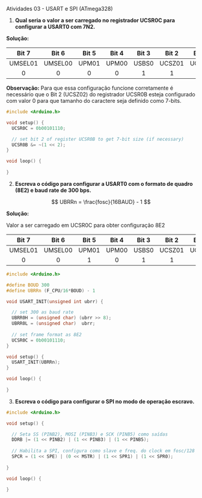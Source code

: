 Atividades 03 - USART e SPI (ATmega328)

1) **Qual seria o valor a ser carregado no registrador UCSR0C para configurar a USART0 com 7N2.**

**Solução:**
    
|  Bit 7  |  Bit 6  | Bit 5 | Bit 4 | Bit 3 |  Bit 2 | Bit 1 |  Bit 0 |
|:-------:|:-------:|:-----:|:-----:|:-----:|:------:|:-----:|:------:|
| UMSEL01 | UMSEL00 | UPM01 | UPM00 | USBS0 | UCSZ01 | UCSZ0 | UCPOL0 |
|    0    |    0    |   0   |   0   |   1   |    1   |   0   |    0   | 

**Observação:** Para que essa configuração funcione corretamente é necessário que o Bit 2 (UCSZ02) do registrador UCSR0B esteja configurado com valor 0 para que  tamanho do caractere seja definido como 7-bits. 

```c++
#include <Arduino.h>

void setup() {
  UCSR0C = 0b00101110;

  // set bit 2 of register UCSR0B to get 7-bit size (if necessary)
  UCSR0B &= ~(1 << 2);    
}

void loop() {
  
}
```

2) **Escreva o código para configurar a USART0 com o formato de quadro (8E2) e baud rate de 300 bps.**

$$
    UBRRn = \frac{fosc}{16BAUD} - 1
$$

**Solução:**

Valor a ser carregado em UCSR0C para obter configuração 8E2     

|  Bit 7  |  Bit 6  | Bit 5 | Bit 4 | Bit 3 |  Bit 2 | Bit 1 |  Bit 0 |
|:-------:|:-------:|:-----:|:-----:|:-----:|:------:|:-----:|:------:|
| UMSEL01 | UMSEL00 | UPM01 | UPM00 | USBS0 | UCSZ01 | UCSZ0 | UCPOL0 |
|    0    |    0    |   1   |   0   |   1   |    1   |   1   |    0   |



```c++
#include <Arduino.h>

#define BOUD 300
#define UBRRn (F_CPU/16*BOUD) - 1

void USART_INIT(unsigned int ubrr) {

  // set 300 as baud rate
  UBRR0H = (unsigned char) (ubrr >> 8); 
  UBRR0L = (unsigned char)  ubrr; 
  
  // set frame format as 8E2
  UCSR0C = 0b00101110;
}

void setup() {
  USART_INIT(UBRRn);
}

void loop() {
  
}
```

3) **Escreva o código para configurar o SPI no modo de operação escravo.**

```c++
#include <Arduino.h>

void setup() {

  // Seta SS (PINB2), MOSI (PINB3) e SCK (PINB5) como saídas
  DDRB |= (1 << PINB2) | (1 << PINB3) | (1 << PINB5);
  
  // Habilita a SPI, configura como slave e freq. do clock em fosc/128
  SPCR = (1 << SPE) | (0 << MSTR) | (1 << SPR1) | (1 << SPR0);
  
}

void loop() {
  
}
```